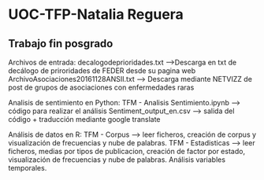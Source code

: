 # UOC-TFP-Natalia Reguera
Trabajo fin posgrado
---------------------

Archivos de entrada:
decalogodeprioridades.txt -->Descarga en txt de decálogo de priroridades de FEDER desde su pagina web
ArchivoAsociaciones20161128ANSII.txt --> Descarga mediante NETVIZZ de post de grupos de asociaciones con enfermedades raras

Analisis de sentimiento en Python:
TFM - Analisis Sentimiento.ipynb --> código para realizar el análisis
Sentiment_output_en.csv --> salida del código + traducción mediante google translate

Análisis de datos en R:
TFM - Corpus --> leer ficheros, creación de corpus y visualización de frecuencias y nube de palabras.
TFM - Estadisticas --> leer ficheros, medias por tipos de publicacion, creación de factor por estado, visualización de frecuencias y nube de palabras. Análisis variables temporales.



